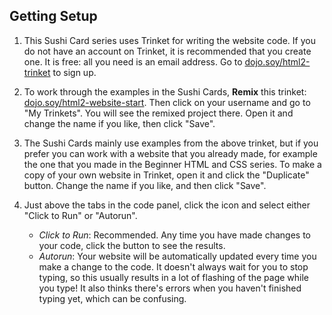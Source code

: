 ## Getting Setup

1. This Sushi Card series uses Trinket for writing the website code. If you do not have an account on Trinket, it is recommended that you create one. It is free: all you need is an email address. Go to [dojo.soy/html2-trinket](http://dojo.soy/html2-trinket) to sign up.

2. To work through the examples in the Sushi Cards, **Remix** this trinket: [dojo.soy/html2-website-start](http://dojo.soy/html2-website-start). Then click on your username and go to "My Trinkets". You will see the remixed project there. Open it and change the name if you like, then click "Save".

3. The Sushi Cards mainly use examples from the above trinket, but if you prefer you can work with a website that you already made, for example the one that you made in the Beginner HTML and CSS series. To make a copy of your own website in Trinket, open it and click the "Duplicate" button. Change the name if you like, and then click "Save".

4. Just above the tabs in the code panel, click the icon and select either "Click to Run" or "Autorun".
   * _Click to Run_: Recommended. Any time you have made changes to your code, click the button to see the results.
   * _Autorun_: Your website will be automatically updated every time you make a change to the code. It doesn't always wait for you to stop typing, so this usually results in a lot of flashing of the page while you type! It also thinks there's errors when you haven't finished typing yet, which can be confusing.
